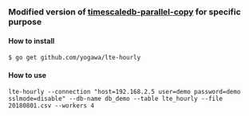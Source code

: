 ### Modified version of [timescaledb-parallel-copy](https://github.com/timescale/timescaledb-parallel-copy) for specific purpose


#### How to install
```
$ go get github.com/yogawa/lte-hourly
```


#### How to use
```
lte-hourly --connection "host=192.168.2.5 user=demo password=demo sslmode=disable" --db-name db_demo --table lte_hourly --file 20180801.csv --workers 4
```
